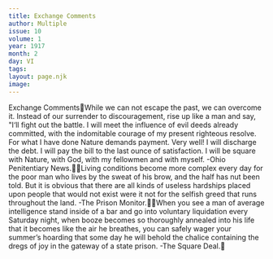 ```yaml
---
title: Exchange Comments
author: Multiple
issue: 10
volume: 1
year: 1917
month: 2
day: VI
tags:
layout: page.njk
image:
---
```

Exchange CommentsWhile we can not escape the past, we can overcome it. Instead of our surrender to discouragement, rise up like a man and say, "I‘ll fight out the battle. I will meet the influence of evil deeds already committed, with the indomitable courage of my present righteous resolve. For what I have done Nature demands payment. Very well! I will discharge the debt. I will pay the bill to the last ounce of satisfaction. I will be square with Nature, with God, with my fellowmen and with myself. -Ohio Penitentiary News.Living conditions become more complex every day for the poor man who lives by the sweat of his brow, and the half has nut been told. But it is obvious that there are all kinds of useless hardships placed upon people that would not exist were it not for the selfish greed that runs throughout the land. -The Prison Monitor.When you see a man of average intelligence stand inside of a bar and go into voluntary liquidation every Saturday night, when booze becomes so thoroughly annealed into his life that it becomes like the air he breathes, you can safely wager your summer’s hoarding that some day he will behold the chalice containing the dregs of joy in the gateway of a state prison. -The Square Deal.
